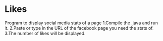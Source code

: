 # Likes
Program to display social media stats of a page
1.Compile the .java and run it.
2.Paste or type in the URL of the facebook page you need the stats of.
3.The number of likes will be displayed.
